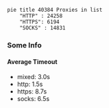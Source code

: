 
```mermaid
pie title 40384 Proxies in list
    "HTTP" : 24258
    "HTTPS": 6194
    "SOCKS" : 14831
```

### Some Info
#### Average Timeout

- mixed: 3.0s
- http: 1.5s
- https: 8.7s
- socks: 6.5s